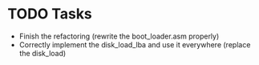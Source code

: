 # TODO Tasks
- Finish the refactoring (rewrite the boot_loader.asm properly)
- Correctly implement the disk_load_lba and use it everywhere (replace the disk_load)

